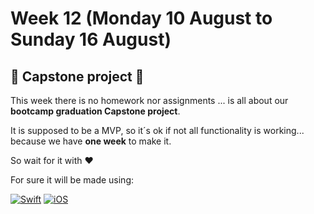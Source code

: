 # Week 12 (Monday 10 August to Sunday 16 August)

## 🎉 Capstone project 🎉

This week there is no homework nor assignments ... is all about our **bootcamp graduation Capstone project**.

It is supposed to be a MVP, so it´s ok if not all functionality is working... because we have **one week** to make it.

So wait for it with ❤️

For sure it will be made using:

[![Swift](https://img.shields.io/badge/Swift-5.0-orange.svg?longCache=true&style=flat&logo=swift)](https://www.swift.org)
[![iOS](https://img.shields.io/badge/iOS-13.0+-lightgrey.svg?longCache=true&?style=plastic&logo=apple)](https://developer.apple.com/ios/)

 
